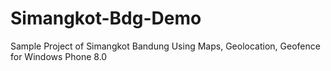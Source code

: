 # Simangkot-Bdg-Demo
Sample Project of Simangkot Bandung Using Maps, Geolocation, Geofence for Windows Phone 8.0
